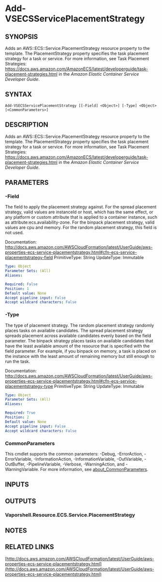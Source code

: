 # Add-VSECSServicePlacementStrategy

## SYNOPSIS
Adds an AWS::ECS::Service.PlacementStrategy resource property to the template.
The PlacementStrategy property specifies the task placement strategy for a task or service.
For more information, see Task Placement Strategies: https://docs.aws.amazon.com/AmazonECS/latest/developerguide/task-placement-strategies.html in the *Amazon Elastic Container Service Developer Guide*.

## SYNTAX

```
Add-VSECSServicePlacementStrategy [[-Field] <Object>] [-Type] <Object> [<CommonParameters>]
```

## DESCRIPTION
Adds an AWS::ECS::Service.PlacementStrategy resource property to the template.
The PlacementStrategy property specifies the task placement strategy for a task or service.
For more information, see Task Placement Strategies: https://docs.aws.amazon.com/AmazonECS/latest/developerguide/task-placement-strategies.html in the *Amazon Elastic Container Service Developer Guide*.

## PARAMETERS

### -Field
The field to apply the placement strategy against.
For the spread placement strategy, valid values are instanceId or host, which has the same effect, or any platform or custom attribute that is applied to a container instance, such as attribute:ecs.availability-zone.
For the binpack placement strategy, valid values are cpu and memory.
For the random placement strategy, this field is not used.

Documentation: http://docs.aws.amazon.com/AWSCloudFormation/latest/UserGuide/aws-properties-ecs-service-placementstrategy.html#cfn-ecs-service-placementstrategy-field
PrimitiveType: String
UpdateType: Immutable

```yaml
Type: Object
Parameter Sets: (All)
Aliases:

Required: False
Position: 1
Default value: None
Accept pipeline input: False
Accept wildcard characters: False
```

### -Type
The type of placement strategy.
The random placement strategy randomly places tasks on available candidates.
The spread placement strategy spreads placement across available candidates evenly based on the field parameter.
The binpack strategy places tasks on available candidates that have the least available amount of the resource that is specified with the field parameter.
For example, if you binpack on memory, a task is placed on the instance with the least amount of remaining memory but still enough to run the task.

Documentation: http://docs.aws.amazon.com/AWSCloudFormation/latest/UserGuide/aws-properties-ecs-service-placementstrategy.html#cfn-ecs-service-placementstrategy-type
PrimitiveType: String
UpdateType: Immutable

```yaml
Type: Object
Parameter Sets: (All)
Aliases:

Required: True
Position: 2
Default value: None
Accept pipeline input: False
Accept wildcard characters: False
```

### CommonParameters
This cmdlet supports the common parameters: -Debug, -ErrorAction, -ErrorVariable, -InformationAction, -InformationVariable, -OutVariable, -OutBuffer, -PipelineVariable, -Verbose, -WarningAction, and -WarningVariable. For more information, see [about_CommonParameters](http://go.microsoft.com/fwlink/?LinkID=113216).

## INPUTS

## OUTPUTS

### Vaporshell.Resource.ECS.Service.PlacementStrategy
## NOTES

## RELATED LINKS

[http://docs.aws.amazon.com/AWSCloudFormation/latest/UserGuide/aws-properties-ecs-service-placementstrategy.html](http://docs.aws.amazon.com/AWSCloudFormation/latest/UserGuide/aws-properties-ecs-service-placementstrategy.html)

